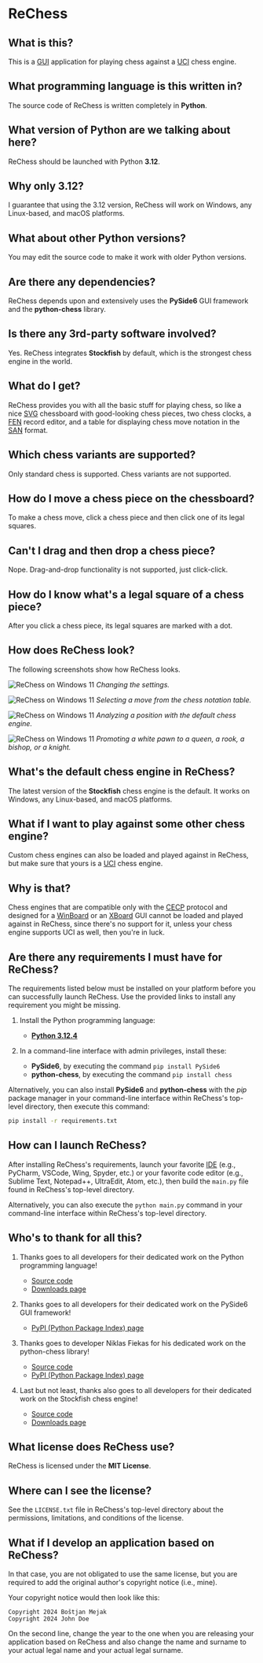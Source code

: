 # ReChess

## What is this?

This is a [GUI](https://en.wikipedia.org/wiki/Graphical_user_interface "Graphical User Interface")
application for playing chess against a [UCI](https://en.wikipedia.org/wiki/Universal_Chess_Interface "Universal Chess Interface")
chess engine.

## What programming language is this written in?

The source code of ReChess is written completely in **Python**.

## What version of Python are we talking about here?

ReChess should be launched with Python **3.12**.

## Why only 3.12?

I guarantee that using the 3.12 version, ReChess will work on Windows,
any Linux-based, and macOS platforms.

## What about other Python versions?

You may edit the source code to make it work with older Python versions.

## Are there any dependencies?

ReChess depends upon and extensively uses the **PySide6** GUI framework
and the **python-chess** library.

## Is there any 3rd-party software involved?

Yes. ReChess integrates **Stockfish** by default, which is the strongest
chess engine in the world.

## What do I get?

ReChess provides you with all the basic stuff for playing chess, so like
a nice [SVG](https://en.wikipedia.org/wiki/SVG "Simple Vector Graphics")
chessboard with good-looking chess pieces, two chess clocks, a [FEN](https://en.wikipedia.org/wiki/Forsyth%E2%80%93Edwards_Notation "Forsyth-Edwards Notation") record editor, and a table for displaying
chess move notation in the [SAN](https://en.wikipedia.org/wiki/Algebraic_notation_(chess) "Standard Algebraic Notation")
format.

## Which chess variants are supported?

Only standard chess is supported. Chess variants are not supported.

## How do I move a chess piece on the chessboard?

To make a chess move, click a chess piece and then click one of its
legal squares.

## Can't I drag and then drop a chess piece?

Nope. Drag-and-drop functionality is not supported, just click-click.

## How do I know what's a legal square of a chess piece?

After you click a chess piece, its legal squares are marked with a dot.

## How does ReChess look?

The following screenshots show how ReChess looks.

![ReChess on Windows 11](link "ReChess on Windows 11")
*Changing the settings.*

![ReChess on Windows 11](link "ReChess on Windows 11")
*Selecting a move from the chess notation table.*

![ReChess on Windows 11](link "ReChess on Windows 11")
*Analyzing a position with the default chess engine.*

![ReChess on Windows 11](link "ReChess on Windows 11")
*Promoting a white pawn to a queen, a rook, a bishop, or a knight.*

## What's the default chess engine in ReChess?

The latest version of the **Stockfish** chess engine is the default. It
works on Windows, any Linux-based, and macOS platforms.

## What if I want to play against some other chess engine?

Custom chess engines can also be loaded and played against in ReChess,
but make sure that yours is a [UCI](https://en.wikipedia.org/wiki/Universal_Chess_Interface "Universal Chess Interface")
chess engine.

## Why is that?

Chess engines that are compatible only with the [CECP](https://www.chessprogramming.org/Chess_Engine_Communication_Protocol "Chess Engine Communication Protocol") protocol and designed for a [WinBoard](https://www.chessprogramming.org/WinBoard)
or an [XBoard](https://www.chessprogramming.org/XBoard) GUI cannot be
loaded and played against in ReChess, since there's no support for it,
unless your chess engine supports UCI as well, then you're in luck.

## Are there any requirements I must have for ReChess?

The requirements listed below must be installed on your platform before
you can successfully launch ReChess. Use the provided links to install
any requirement you might be missing.

1. Install the Python programming language:

    - [**Python 3.12.4**](https://www.python.org/ftp/python/3.12.4/python-3.12.4-amd64.exe)

2. In a command-line interface with admin privileges, install these:

    - **PySide6**, by executing the command `pip install PySide6`
    - **python-chess**, by executing the command `pip install chess`

Alternatively, you can also install **PySide6** and **python-chess**
with the *pip* package manager in your command-line interface within
ReChess's top-level directory, then execute this command:

```bash
pip install -r requirements.txt
```

## How can I launch ReChess?

After installing ReChess's requirements, launch your favorite [IDE](https://en.wikipedia.org/wiki/Integrated_development_environment "Integrated Development Environment") (e.g., PyCharm, VSCode, Wing, Spyder, etc.) or
your favorite code editor (e.g., Sublime Text, Notepad++, UltraEdit,
Atom, etc.), then build the `main.py` file found in ReChess's top-level
directory.

Alternatively, you can also execute the `python main.py` command in your
command-line interface within ReChess's top-level directory.

## Who's to thank for all this?

1. Thanks goes to all developers for their dedicated work on the Python
programming language!

    - [Source code](https://github.com/python/cpython)
    - [Downloads page](https://www.python.org/downloads)

2. Thanks goes to all developers for their dedicated work on the PySide6
GUI framework!

    - [PyPI (Python Package Index) page](https://pypi.org/project/PySide6)

3. Thanks goes to developer Niklas Fiekas for his dedicated work on the
python-chess library!

    - [Source code](https://github.com/niklasf/python-chess)
    - [PyPI (Python Package Index) page](https://pypi.org/project/chess)

4. Last but not least, thanks also goes to all developers for their
dedicated work on the Stockfish chess engine!

    - [Source code](https://github.com/official-stockfish/Stockfish)
    - [Downloads page](https://stockfishchess.org/download)

## What license does ReChess use?

ReChess is licensed under the **MIT License**.

## Where can I see the license?

See the `LICENSE.txt` file in ReChess's top-level directory about the
permissions, limitations, and conditions of the license.

## What if I develop an application based on ReChess?

In that case, you are not obligated to use the same license, but you are
required to add the original author's copyright notice (i.e., mine).

Your copyright notice would then look like this:

```
Copyright 2024 Boštjan Mejak
Copyright 2024 John Doe
```

On the second line, change the year to the one when you are releasing
your application based on ReChess and also change the name and surname
to your actual legal name and your actual legal surname.
